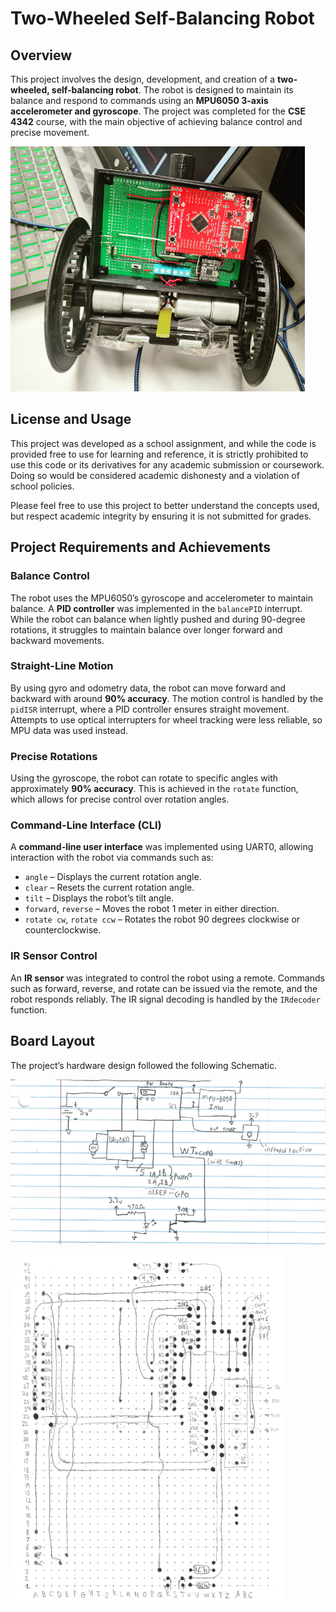 # Two-Wheeled Self-Balancing Robot

## Overview

This project involves the design, development, and creation of a **two-wheeled, self-balancing robot**. The robot is designed to maintain its balance and respond to commands using an **MPU6050 3-axis accelerometer and gyroscope**. The project was completed for the **CSE 4342** course, with the main objective of achieving balance control and precise movement.

![Robot Picture](assets/picture.png)

## License and Usage

This project was developed as a school assignment, and while the code is provided free to use for learning and reference, it is strictly prohibited to use this code or its derivatives for any academic submission or coursework. Doing so would be considered academic dishonesty and a violation of school policies.

Please feel free to use this project to better understand the concepts used, but respect academic integrity by ensuring it is not submitted for grades.

## Project Requirements and Achievements

### Balance Control
The robot uses the MPU6050’s gyroscope and accelerometer to maintain balance. A **PID controller** was implemented in the `balancePID` interrupt. While the robot can balance when lightly pushed and during 90-degree rotations, it struggles to maintain balance over longer forward and backward movements.

### Straight-Line Motion
By using gyro and odometry data, the robot can move forward and backward with around **90% accuracy**. The motion control is handled by the `pidISR` interrupt, where a PID controller ensures straight movement. Attempts to use optical interrupters for wheel tracking were less reliable, so MPU data was used instead.

### Precise Rotations
Using the gyroscope, the robot can rotate to specific angles with approximately **90% accuracy**. This is achieved in the `rotate` function, which allows for precise control over rotation angles.

### Command-Line Interface (CLI)
A **command-line user interface** was implemented using UART0, allowing interaction with the robot via commands such as:
- `angle` – Displays the current rotation angle.
- `clear` – Resets the current rotation angle.
- `tilt` – Displays the robot’s tilt angle.
- `forward`, `reverse` – Moves the robot 1 meter in either direction.
- `rotate cw`, `rotate ccw` – Rotates the robot 90 degrees clockwise or counterclockwise.

### IR Sensor Control
An **IR sensor** was integrated to control the robot using a remote. Commands such as forward, reverse, and rotate can be issued via the remote, and the robot responds reliably. The IR signal decoding is handled by the `IRdecoder` function.

## Board Layout
The project’s hardware design followed the following Schematic.

![Robot Schematic](assets/schematic.png)

![Robot Layout](assets/layout.png)

